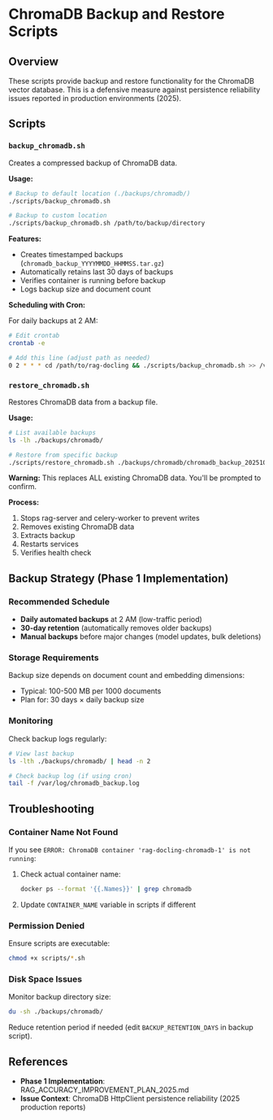 # ChromaDB Backup and Restore Scripts

## Overview

These scripts provide backup and restore functionality for the ChromaDB vector database. This is a defensive measure against persistence reliability issues reported in production environments (2025).

## Scripts

### `backup_chromadb.sh`

Creates a compressed backup of ChromaDB data.

**Usage:**
```bash
# Backup to default location (./backups/chromadb/)
./scripts/backup_chromadb.sh

# Backup to custom location
./scripts/backup_chromadb.sh /path/to/backup/directory
```

**Features:**
- Creates timestamped backups (`chromadb_backup_YYYYMMDD_HHMMSS.tar.gz`)
- Automatically retains last 30 days of backups
- Verifies container is running before backup
- Logs backup size and document count

**Scheduling with Cron:**

For daily backups at 2 AM:
```bash
# Edit crontab
crontab -e

# Add this line (adjust path as needed)
0 2 * * * cd /path/to/rag-docling && ./scripts/backup_chromadb.sh >> /var/log/chromadb_backup.log 2>&1
```

### `restore_chromadb.sh`

Restores ChromaDB data from a backup file.

**Usage:**
```bash
# List available backups
ls -lh ./backups/chromadb/

# Restore from specific backup
./scripts/restore_chromadb.sh ./backups/chromadb/chromadb_backup_20251013_020000.tar.gz
```

**Warning:** This replaces ALL existing ChromaDB data. You'll be prompted to confirm.

**Process:**
1. Stops rag-server and celery-worker to prevent writes
2. Removes existing ChromaDB data
3. Extracts backup
4. Restarts services
5. Verifies health check

## Backup Strategy (Phase 1 Implementation)

### Recommended Schedule

- **Daily automated backups** at 2 AM (low-traffic period)
- **30-day retention** (automatically removes older backups)
- **Manual backups** before major changes (model updates, bulk deletions)

### Storage Requirements

Backup size depends on document count and embedding dimensions:
- Typical: 100-500 MB per 1000 documents
- Plan for: 30 days × daily backup size

### Monitoring

Check backup logs regularly:
```bash
# View last backup
ls -lth ./backups/chromadb/ | head -n 2

# Check backup log (if using cron)
tail -f /var/log/chromadb_backup.log
```

## Troubleshooting

### Container Name Not Found

If you see `ERROR: ChromaDB container 'rag-docling-chromadb-1' is not running`:

1. Check actual container name:
   ```bash
   docker ps --format '{{.Names}}' | grep chromadb
   ```

2. Update `CONTAINER_NAME` variable in scripts if different

### Permission Denied

Ensure scripts are executable:
```bash
chmod +x scripts/*.sh
```

### Disk Space Issues

Monitor backup directory size:
```bash
du -sh ./backups/chromadb/
```

Reduce retention period if needed (edit `BACKUP_RETENTION_DAYS` in backup script).

## References

- **Phase 1 Implementation**: RAG_ACCURACY_IMPROVEMENT_PLAN_2025.md
- **Issue Context**: ChromaDB HttpClient persistence reliability (2025 production reports)
